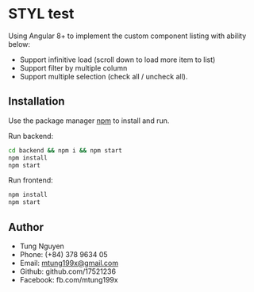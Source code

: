 # STYL test

Using Angular 8+ to implement the custom component listing with ability below: 
-	Support infinitive load (scroll down to load more item to list) 
-	Support filter by multiple column
-	Support multiple selection (check all / uncheck all). 

## Installation

Use the package manager [npm](https://www.npmjs.com/) to install and run.

Run backend: 

```bash
cd backend && npm i && npm start
npm install
npm start
```

Run frontend: 

```bash
npm install
npm start
```

## Author

- Tung Nguyen
- Phone: (+84) 378 9634 05
- Email: mtung199x@gmail.com
- Github: github.com/17521236
- Facebook: fb.com/mtung199x 


